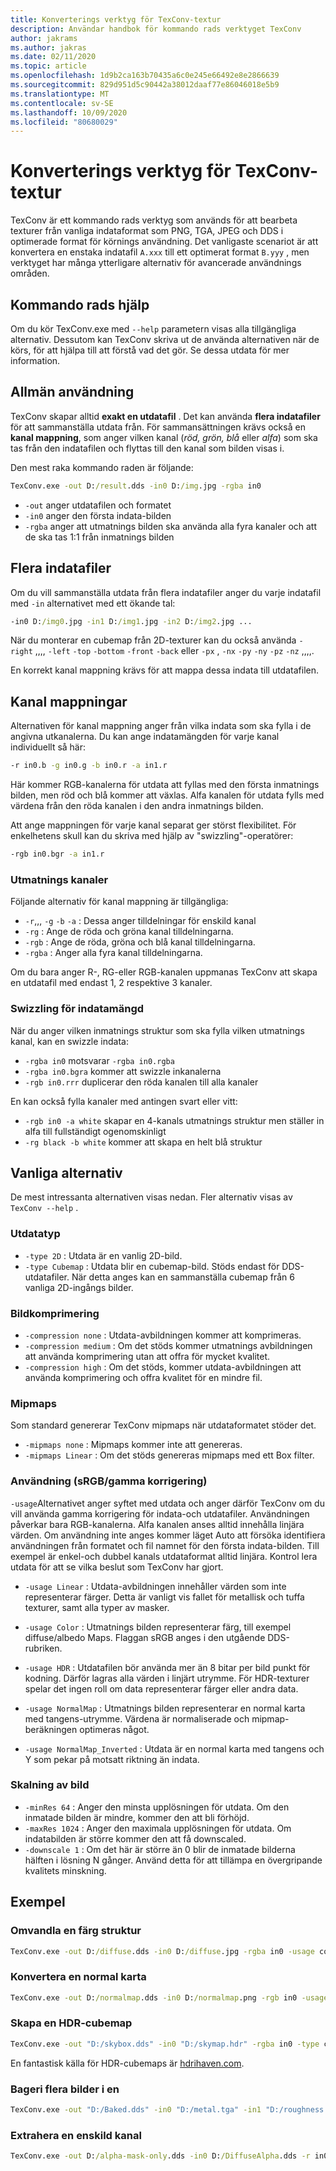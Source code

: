 ```yaml
---
title: Konverterings verktyg för TexConv-textur
description: Användar handbok för kommando rads verktyget TexConv
author: jakrams
ms.author: jakras
ms.date: 02/11/2020
ms.topic: article
ms.openlocfilehash: 1d9b2ca163b70435a6c0e245e66492e8e2866639
ms.sourcegitcommit: 829d951d5c90442a38012daaf77e86046018e5b9
ms.translationtype: MT
ms.contentlocale: sv-SE
ms.lasthandoff: 10/09/2020
ms.locfileid: "80680029"
---
```

# <a name="texconv---texture-conversion-tool"></a>Konverterings verktyg för TexConv-textur

TexConv är ett kommando rads verktyg som används för att bearbeta texturer från vanliga indataformat som PNG, TGA, JPEG och DDS i optimerade format för körnings användning.
Det vanligaste scenariot är att konvertera en enstaka indatafil `A.xxx` till ett optimerat format `B.yyy` , men verktyget har många ytterligare alternativ för avancerade användnings områden.

## <a name="command-line-help"></a>Kommando rads hjälp

Om du kör TexConv.exe med `--help` parametern visas alla tillgängliga alternativ. Dessutom kan TexConv skriva ut de använda alternativen när de körs, för att hjälpa till att förstå vad det gör. Se dessa utdata för mer information.

## <a name="general-usage"></a>Allmän användning

TexConv skapar alltid **exakt en utdatafil** . Det kan använda **flera indatafiler** för att sammanställa utdata från. För sammansättningen krävs också en **kanal mappning**, som anger vilken kanal (*röd, grön, blå* eller *alfa*) som ska tas från den indatafilen och flyttas till den kanal som bilden visas i.

Den mest raka kommando raden är följande:

```cmd
TexConv.exe -out D:/result.dds -in0 D:/img.jpg -rgba in0
```

- `-out` anger utdatafilen och formatet
- `-in0` anger den första indata-bilden
- `-rgba` anger att utmatnings bilden ska använda alla fyra kanaler och att de ska tas 1:1 från inmatnings bilden

## <a name="multiple-input-files"></a>Flera indatafiler

Om du vill sammanställa utdata från flera indatafiler anger du varje indatafil med `-in` alternativet med ett ökande tal:

```cmd
-in0 D:/img0.jpg -in1 D:/img1.jpg -in2 D:/img2.jpg ...
```

När du monterar en cubemap från 2D-texturer kan du också använda `-right` ,,,, `-left` `-top` `-bottom` `-front` `-back` eller `-px` , `-nx` `-py` `-ny` `-pz` `-nz` ,,,,.

En korrekt kanal mappning krävs för att mappa dessa indata till utdatafilen.

## <a name="channel-mappings"></a>Kanal mappningar

Alternativen för kanal mappning anger från vilka indata som ska fylla i de angivna utkanalerna. Du kan ange indatamängden för varje kanal individuellt så här:

```cmd
-r in0.b -g in0.g -b in0.r -a in1.r
```

Här kommer RGB-kanalerna för utdata att fyllas med den första inmatnings bilden, men röd och blå kommer att växlas. Alfa kanalen för utdata fylls med värdena från den röda kanalen i den andra inmatnings bilden.

Att ange mappningen för varje kanal separat ger störst flexibilitet. För enkelhetens skull kan du skriva med hjälp av "swizzling"-operatörer:

```cmd
-rgb in0.bgr -a in1.r
```

### <a name="output-channels"></a>Utmatnings kanaler

Följande alternativ för kanal mappning är tillgängliga:

- `-r`,,, `-g` `-b` `-a` : Dessa anger tilldelningar för enskild kanal
- `-rg` : Ange de röda och gröna kanal tilldelningarna.
- `-rgb` : Ange de röda, gröna och blå kanal tilldelningarna.
- `-rgba` : Anger alla fyra kanal tilldelningarna.

Om du bara anger R-, RG-eller RGB-kanalen uppmanas TexConv att skapa en utdatafil med endast 1, 2 respektive 3 kanaler.

### <a name="input-swizzling"></a>Swizzling för indatamängd

När du anger vilken inmatnings struktur som ska fylla vilken utmatnings kanal, kan en swizzle indata:

- `-rgba in0` motsvarar `-rgba in0.rgba`
- `-rgba in0.bgra` kommer att swizzle inkanalerna
- `-rgb in0.rrr` duplicerar den röda kanalen till alla kanaler

En kan också fylla kanaler med antingen svart eller vitt:

- `-rgb in0 -a white` skapar en 4-kanals utmatnings struktur men ställer in alfa till fullständigt ogenomskinligt
- `-rg black -b white` kommer att skapa en helt blå struktur

## <a name="common-options"></a>Vanliga alternativ

De mest intressanta alternativen visas nedan. Fler alternativ visas av `TexConv --help` .

### <a name="output-type"></a>Utdatatyp

- `-type 2D` : Utdata är en vanlig 2D-bild.
- `-type Cubemap` : Utdata blir en cubemap-bild. Stöds endast för DDS-utdatafiler. När detta anges kan en sammanställa cubemap från 6 vanliga 2D-ingångs bilder.

### <a name="image-compression"></a>Bildkomprimering

- `-compression none` : Utdata-avbildningen kommer att komprimeras.
- `-compression medium` : Om det stöds kommer utmatnings avbildningen att använda komprimering utan att offra för mycket kvalitet.
- `-compression high` : Om det stöds, kommer utdata-avbildningen att använda komprimering och offra kvalitet för en mindre fil.

### <a name="mipmaps"></a>Mipmaps

Som standard genererar TexConv mipmaps när utdataformatet stöder det.

- `-mipmaps none` : Mipmaps kommer inte att genereras.
- `-mipmaps Linear` : Om det stöds genereras mipmaps med ett Box filter.

### <a name="usage-srgb--gamma-correction"></a>Användning (sRGB/gamma korrigering)

`-usage`Alternativet anger syftet med utdata och anger därför TexConv om du vill använda gamma korrigering för indata-och utdatafiler. Användningen påverkar bara RGB-kanalerna. Alfa kanalen anses alltid innehålla linjära värden. Om användning inte anges kommer läget Auto att försöka identifiera användningen från formatet och fil namnet för den första indata-bilden. Till exempel är enkel-och dubbel kanals utdataformat alltid linjära. Kontrol lera utdata för att se vilka beslut som TexConv har gjort.

- `-usage Linear` : Utdata-avbildningen innehåller värden som inte representerar färger. Detta är vanligt vis fallet för metallisk och tuffa texturer, samt alla typer av masker.

- `-usage Color` : Utmatnings bilden representerar färg, till exempel diffuse/albedo Maps. Flaggan sRGB anges i den utgående DDS-rubriken.

- `-usage HDR` : Utdatafilen bör använda mer än 8 bitar per bild punkt för kodning. Därför lagras alla värden i linjärt utrymme. För HDR-texturer spelar det ingen roll om data representerar färger eller andra data.

- `-usage NormalMap` : Utmatnings bilden representerar en normal karta med tangens-utrymme. Värdena är normaliserade och mipmap-beräkningen optimeras något.

- `-usage NormalMap_Inverted` : Utdata är en normal karta med tangens och Y som pekar på motsatt riktning än indata.

### <a name="image-rescaling"></a>Skalning av bild

- `-minRes 64` : Anger den minsta upplösningen för utdata. Om den inmatade bilden är mindre, kommer den att bli förhöjd.
- `-maxRes 1024` : Anger den maximala upplösningen för utdata. Om indatabilden är större kommer den att få downscaled.
- `-downscale 1` : Om det här är större än 0 blir de inmatade bilderna hälften i lösning N gånger. Använd detta för att tillämpa en övergripande kvalitets minskning.

## <a name="examples"></a>Exempel

### <a name="convert-a-color-texture"></a>Omvandla en färg struktur

```cmd
TexConv.exe -out D:/diffuse.dds -in0 D:/diffuse.jpg -rgba in0 -usage color
```

### <a name="convert-a-normal-map"></a>Konvertera en normal karta

```cmd
TexConv.exe -out D:/normalmap.dds -in0 D:/normalmap.png -rgb in0 -usage normalmap
```

### <a name="create-an-hdr-cubemap"></a>Skapa en HDR-cubemap

```cmd
TexConv.exe -out "D:/skybox.dds" -in0 "D:/skymap.hdr" -rgba in0 -type cubemap -usage hdr
```

En fantastisk källa för HDR-cubemaps är [hdrihaven.com](https://hdrihaven.com/hdris/).

### <a name="bake-multiple-images-into-one"></a>Bageri flera bilder i en

```cmd
TexConv.exe -out "D:/Baked.dds" -in0 "D:/metal.tga" -in1 "D:/roughness.png" -in2 "D:/DiffuseAlpha.dds" -r in1.r -g in0.r -b black -a in2.a -usage linear
```

### <a name="extract-a-single-channel"></a>Extrahera en enskild kanal

```cmd
TexConv.exe -out D:/alpha-mask-only.dds -in0 D:/DiffuseAlpha.dds -r in0.a
```
